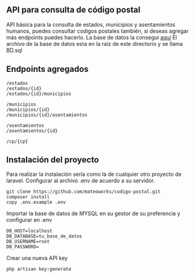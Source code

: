 ## API para consulta de código postal

API básica para la consulta de estados, municipios y asentamientos humanos, puedes consultar codigos postales también, si deseas agregar más endpoints puedes hacerlo.
La base de datos la conseguí [aquí](https://pharalax.com/blog/base-de-datos-de-estados-municipios-y-localidades-de-mexico/)
El archivo de la base de datos esta en la raíz de este directorio y se llama BD.sql

## Endpoints agregados

```
/estados
/estados/{id}
/estados/{id}/municipios

/municipios
/municipios/{id}
/municipios/{id}/asentamientos

/asentamientos
/asentamientos/{id}

/cp/{cp}

```

## Instalación del proyecto

Para realizar la instalación sería como la de cualquier otro proyecto de laravel.
Configurar al archivo .env de acuerdo a su servidor.

```
git clone https://github.com/mateoworks/codigo-postal.git
composer install
copy .env.example .env
```

Importar la base de datos de MYSQL en su gestor de su preferencia y configurar en .env

```
DB_HOST=localhost
DB_DATABASE=tu_base_de_datos
DB_USERNAME=root
DB_PASSWORD=
```

Crear una nueva API key

```
php artisan key:generate
```
